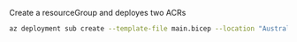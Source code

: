 Create a resourceGroup and deployes two ACRs

```sh
az deployment sub create --template-file main.bicep --location "Australia East"
```